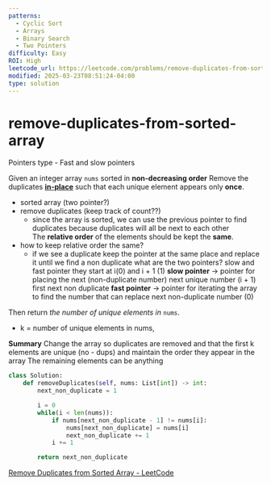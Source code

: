 ```yaml
---
patterns:
  - Cyclic Sort
  - Arrays
  - Binary Search
  - Two Pointers
difficulty: Easy
ROI: High
leetcode_url: https://leetcode.com/problems/remove-duplicates-from-sorted-array/
modified: 2025-03-23T08:51:24-04:00
type: solution
---
```


# remove-duplicates-from-sorted-array

Pointers type - Fast and slow pointers

Given an integer array `nums` sorted in **non-decreasing order** 
Remove the duplicates [**in-place**](https://en.wikipedia.org/wiki/In-place_algorithm) such that each unique element appears only **once**.
- sorted array (two pointer?)
- remove duplicates (keep track of count??)
	- since the array is sorted, we can use the previous pointer to find duplicates because duplicates will all be next to each other
The **relative order** of the elements should be kept the **same**.
- how to keep relative order the same?
	- if we see a duplicate keep the pointer at the same place and replace it until we find a non duplicate
what are the two pointers? slow and fast pointer
they start at i(0) and i + 1  (1)
**slow pointer** -> pointer for placing the next (non-duplicate number) next unique number (i + 1)
	first next non duplicate
**fast pointer** -> pointer for iterating the array to find the number that can replace next non-duplicate number (0)

			
Then return _the number of unique elements in_ `nums`.
- k = number of unique elements in nums, 

**Summary**
Change the array so duplicates are removed and that the first k elements are unique (no - dups) and maintain the order they appear in the array
The remaining elements can be anything

```python
class Solution:
    def removeDuplicates(self, nums: List[int]) -> int:
        next_non_duplicate = 1

        i = 0
        while(i < len(nums)):
            if nums[next_non_duplicate - 1] != nums[i]:
                nums[next_non_duplicate] = nums[i]
                next_non_duplicate += 1
            i += 1

        return next_non_duplicate
```
[Remove Duplicates from Sorted Array - LeetCode](https://leetcode.com/problems/remove-duplicates-from-sorted-array/submissions/1141600456/)

